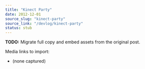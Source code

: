 ```yaml
---
title: "Kinect Party"
date: 2012-12-01
source_slug: "kinect-party"
source_link: "/devlog/kinect-party"
status: stub
---
```

**TODO:** Migrate full copy and embed assets from the original post.

Media links to import:
- (none captured)
